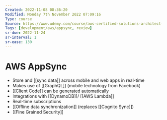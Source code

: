 ```yaml
---
Created: 2022-11-08 08:36:20
Modified: Monday 7th November 2022 07:09:16
Type: course
Source: https://www.udemy.com/course/aws-certified-solutions-architect-associate-saa-c01/?xref=E0Aed11STH4LPUQvCz0GJFABTmM=
Tags: [development/aws/appsync, review]
sr-due: 2022-11-24
sr-interval: 1
sr-ease: 130
---
```


# AWS AppSync

- Store and [[sync data]] across mobile and web apps in real-time
- Makes use of [[GraphQL]] (mobile technology from Facebook)
- [[Client Code]] can be generated automatically
- Integrations  with [[DynamoDB]]/ [[AWS Lambda]]
- Real-time subscriptions
- [[Offline data synchronization]] (replaces [[Cognito Sync]])
- [[Fine Grained Security]]

